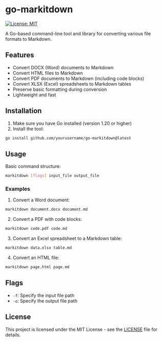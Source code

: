 # go-markitdown

[![License: MIT](https://img.shields.io/badge/License-MIT-yellow.svg)](https://opensource.org/licenses/MIT)

A Go-based command-line tool and library for converting various file formats to Markdown.

## Features

- Convert DOCX (Word) documents to Markdown
- Convert HTML files to Markdown
- Convert PDF documents to Markdown (including code blocks)
- Convert XLSX (Excel) spreadsheets to Markdown tables
- Preserve basic formatting during conversion
- Lightweight and fast

## Installation

1. Make sure you have Go installed (version 1.20 or higher)
2. Install the tool:

```bash
go install github.com/yourusername/go-markitdown@latest
```

## Usage

Basic command structure:
```bash
markitdown [flags] input_file output_file
```

### Examples

1. Convert a Word document:
```bash
markitdown document.docx document.md
```

2. Convert a PDF with code blocks:
```bash
markitdown code.pdf code.md
```

3. Convert an Excel spreadsheet to a Markdown table:
```bash
markitdown data.xlsx table.md
```

4. Convert an HTML file:
```bash
markitdown page.html page.md
```

## Flags

- `-f`: Specify the input file path
- `-o`: Specify the output file path

## License

This project is licensed under the MIT License - see the [LICENSE](LICENSE) file for details.
